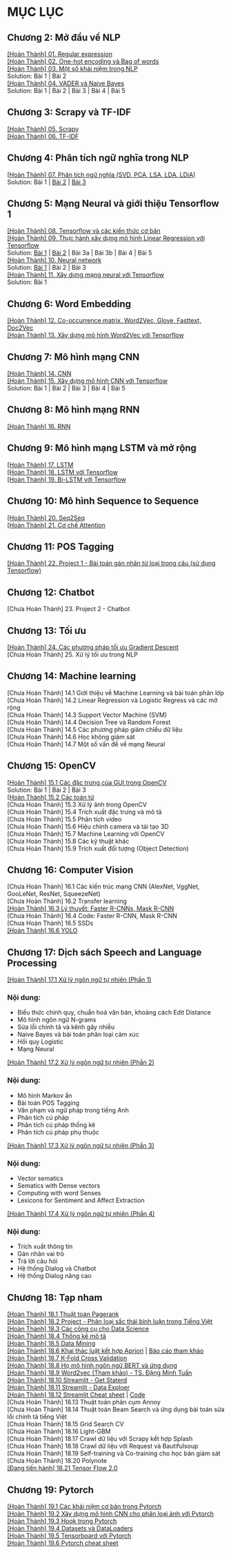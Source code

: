 # MỤC LỤC
## Chương 2: Mở đầu về NLP
<a href="https://github.com/nducthang/NCKH_2020/blob/master/Chapter02%20-%20Build%20your%20vocabulary%20(word%20tokenization)/01.%20Bi%E1%BB%83u%20th%E1%BB%A9c%20ch%C3%ADnh%20quy.ipynb">[Hoàn Thành] 01. Regular expression</a><br/>
<a href="https://github.com/nducthang/NCKH_2020/blob/master/Chapter02%20-%20Build%20your%20vocabulary%20(word%20tokenization)/02.%20One%20hot%20endcoding%20v%C3%A0%20bag%20of%20words.ipynb">[Hoàn Thành] 02. One-hot encoding và Bag of words</a> <br/>
<a href="https://github.com/nducthang/NCKH_2020/blob/master/Chapter02%20-%20Build%20your%20vocabulary%20(word%20tokenization)/03.%20M%E1%BB%99t%20s%E1%BB%91%20kh%C3%A1i%20ni%E1%BB%87m%20trong%20NLP.ipynb">[Hoàn Thành] 03. Một số khái niệm trong NLP</a><br/>
Solution: Bài 1 | Bài 2 <br/>
<a href="https://github.com/nducthang/NCKH_2020/blob/master/Chapter02%20-%20Build%20your%20vocabulary%20(word%20tokenization)/04.%20VADER%20v%C3%A0%20Naive%20Bayes.ipynb">[Hoàn Thành] 04. VADER và Naive Bayes</a><br/>
Solution: Bài 1 | Bài 2 | Bài 3 | Bài 4 | Bài 5 <br/>
## Chương 3: Scrapy và TF-IDF
<a href="https://github.com/nducthang/NCKH_2020/blob/master/Chapter03%20-%20Math%20with%20words%20(TF-IDF%20vectors)/05.%20Scrapy.ipynb">[Hoàn Thành] 05. Scrapy</a><br/>
<a href="https://github.com/nducthang/NCKH_2020/blob/master/Chapter03%20-%20Math%20with%20words%20(TF-IDF%20vectors)/06.%20X%C3%A2y%20d%E1%BB%B1ng%20m%C3%B4%20h%C3%ACnh%20TF-IDF.ipynb">[Hoàn Thành] 06. TF-IDF</a> <br/>
## Chương 4: Phân tích ngữ nghĩa trong NLP
<a href="https://github.com/nducthang/NCKH_2020/blob/master/Chapter04%20-%20Finding%20meaning%20in%20word%20counts%20(sematic%20analysis)/Ki%E1%BA%BFn%20th%E1%BB%A9c%20-%20B%C3%A0i%20t%E1%BA%ADp.ipynb">[Hoàn Thành] 07. Phân tích ngữ nghĩa (SVD, PCA, LSA, LDA, LDiA)</a> <br/>
Solution: Bài 1 | <a href="https://github.com/nducthang/NCKH_2020/blob/master/Chapter04%20-%20Finding%20meaning%20in%20word%20counts%20(sematic%20analysis)/Solution2.ipynb">Bài 2</a> | <a href="https://github.com/nducthang/NCKH_2020/blob/master/Chapter04%20-%20Finding%20meaning%20in%20word%20counts%20(sematic%20analysis)/imp_and_solution3.py">Bài 3</a><br/>
## Chương 5: Mạng Neural và giới thiệu Tensorflow 1
<a href="https://github.com/nducthang/NCKH_2020/blob/master/Chapter05%20-%20Baby%20steps%20with%20neural%20networks%20(perceptrons%20and%20backpropagation)/01.%20Tensorflow%20v%C3%A0%20c%C3%A1c%20ki%E1%BA%BFn%20th%E1%BB%A9c%20c%C6%A1%20b%E1%BA%A3n.ipynb">[Hoàn Thành] 08. Tensorflow và các kiến thức cơ bản</a><br/>
<a href="https://github.com/nducthang/NCKH_2020/blob/master/Chapter05%20-%20Baby%20steps%20with%20neural%20networks%20(perceptrons%20and%20backpropagation)/%2009.%20Th%E1%BB%B1c%20h%C3%A0nh%20x%C3%A2y%20d%E1%BB%B1ng%20m%C3%B4%20h%C3%ACnh%20Linear%20Regression%20v%E1%BB%9Bi%20Tensorflow.ipynb">[Hoàn Thành] 09. Thực hành xây dựng mô hình Linear Regression với Tensorflow</a> <br/>
Solution: <a href="https://github.com/nducthang/NCKH_2020/blob/master/Chapter05%20-%20Baby%20steps%20with%20neural%20networks%20(perceptrons%20and%20backpropagation)/Solution_bai_1.ipynb">Bài 1</a> | <a href="https://github.com/nducthang/NCKH_2020/blob/master/Chapter05%20-%20Baby%20steps%20with%20neural%20networks%20(perceptrons%20and%20backpropagation)/Solution_bai_2.py">Bài 2</a> | Bài 3a | Bài 3b | Bài 4 | Bài 5 <br/>
<a href="https://github.com/nducthang/NCKH_2020/blob/master/Chapter05%20-%20Baby%20steps%20with%20neural%20networks%20(perceptrons%20and%20backpropagation)/10.%20Neural%20network.ipynb">[Hoàn Thành] 10. Neural network</a> <br/>
Solution: <a href="https://github.com/nducthang/NCKH_2020/blob/master/Chapter05%20-%20Baby%20steps%20with%20neural%20networks%20(perceptrons%20and%20backpropagation)/Solution_10_1.ipynb">Bài 1</a> | Bài 2 | Bài 3 <br/>
<a href="https://github.com/nducthang/NCKH_2020/blob/master/Chapter05%20-%20Baby%20steps%20with%20neural%20networks%20(perceptrons%20and%20backpropagation)/11.%20X%C3%A2y%20d%E1%BB%B1ng%20m%E1%BA%A1ng%20neural%20v%E1%BB%9Bi%20Tensorflow.ipynb">[Hoàn Thành] 11. Xây dựng mạng neural với Tensorflow </a><br/>
Solution: Bài 1
## Chương 6: Word Embedding
<a href="https://github.com/nducthang/NCKH_2020/blob/master/Chapter06%20-%20Reasoning%20with%20word%20vectors%20(Word2vec)/12.%20Word2Vec.ipynb">[Hoàn Thành] 12. Co-occurrence matrix, Word2Vec, Glove, Fasttext, Doc2Vec </a><br/>
<a href="https://github.com/nducthang/NCKH_2020/blob/master/Chapter06%20-%20Reasoning%20with%20word%20vectors%20(Word2vec)/13.%20X%C3%A2y%20d%E1%BB%B1ng%20m%C3%B4%20h%C3%ACnh%20Word2vec%20v%E1%BB%9Bi%20Tensorflow.ipynb">[Hoàn Thành] 13. Xây dựng mô hình Word2Vec với Tensorflow</a> <br/>
## Chương 7: Mô hình mạng CNN
<a href="https://github.com/nducthang/NCKH_2020/blob/master/Chapter07%20-%20Getting%20words%20in%20order%20with%20convolucational%20neural%20networks%20(CNNs)/14.%20CNN.ipynb">[Hoàn Thành] 14. CNN </a><br/>
<a href="https://github.com/nducthang/NCKH_2020/blob/master/Chapter07%20-%20Getting%20words%20in%20order%20with%20convolucational%20neural%20networks%20(CNNs)/15.%20CNN%20v%E1%BB%9Bi%20Tensorflow.ipynb">[Hoàn Thành] 15. Xây dựng mô hình CNN với Tensorflow</a> <br/>
Solution: Bài 1 | Bài 2 | Bài 3 | Bài 4 | Bài 5
## Chương 8: Mô hình mạng RNN
<a href="https://github.com/nducthang/NCKH_2020/blob/master/Chapter08%20-%20Loopy%20(recurrrent)%20neural%20networks%20(RNNs)/16.%20RNN.ipynb">[Hoàn Thành] 16. RNN </a><br/>
## Chương 9: Mô hình mạng LSTM và mở rộng
<a href="https://github.com/nducthang/NCKH_2020/blob/master/Chapter09%20-%20Improving%20retention%20with%20long%20short-term%20memory%20networks/LSTM.ipynb">[Hoàn Thành] 17. LSTM </a><br/>
<a href="https://github.com/nducthang/NCKH_2020/blob/master/Chapter09%20-%20Improving%20retention%20with%20long%20short-term%20memory%20networks/LSTM%20v%E1%BB%9Bi%20Tensorflow.ipynb">[Hoàn Thành] 18. LSTM với Tensorflow</a> <br/>
<a href="https://github.com/nducthang/NCKH_2020/blob/master/Chapter09%20-%20Improving%20retention%20with%20long%20short-term%20memory%20networks/BiLSTM%20v%E1%BB%9Bi%20Tensorflow.ipynb">[Hoàn Thành] 19. Bi-LSTM với Tensorflow</a> <br/>
## Chương 10: Mô hình Sequence to Sequence
<a href="https://github.com/nducthang/NCKH_2020/blob/master/Chapter10%20-%20Sequence-to-sequenct%20models%20and%20attention/Seq2seq.ipynb">[Hoàn Thành] 20. Seq2Seq </a><br/>
<a href="https://github.com/nducthang/NCKH_2020/blob/master/Chapter10%20-%20Sequence-to-sequenct%20models%20and%20attention/Attention.pdf">[Hoàn Thành] 21. Cơ chế Attention </a><br/>
## Chương 11: POS Tagging
<a href="https://github.com/nducthang/Pos-tagging-tensorflow">[Hoàn Thành] 22. Project 1 - Bài toán gán nhãn từ loại trong câu (sử dụng Tensorflow)</a> <br/>
## Chương 12: Chatbot
[Chưa Hoàn Thành] 23. Project 2 - Chatbot <br/>
## Chương 13: Tối ưu
<a href="https://github.com/nducthang/Optimization-DeepLearning-Vietnamese">[Hoàn Thành] 24. Các phương pháp tối ưu Gradient Descent</a> <br/>
[Chưa Hoàn Thành] 25. Xử lý tối ưu trong NLP <br/>
## Chương 14: Machine learning
[Chưa Hoàn Thành] 14.1 Giới thiệu về Machine Learning và bài toán phân lớp <br/>
[Chưa Hoàn Thành] 14.2 Linear Regression và Logistic Regress và các mở rộng <br/>
[Chưa Hoàn Thành] 14.3 Support Vector Machine (SVM) <br/>
[Chưa Hoàn Thành] 14.4 Decision Tree và Random Forest <br/>
[Chưa Hoàn Thành] 14.5 Các phương pháp giảm chiều dữ liệu <br/>
[Chưa Hoàn Thành] 14.6 Học không giám sát <br/>
[Chưa Hoàn Thành] 14.7 Một số vấn đề về mạng Neural <br/>
## Chương 15: OpenCV
<a href="https://github.com/nducthang/NCKH_2020/blob/master/Chapter15%20-%20OpenCV/C%C3%A1c%20%C4%91%E1%BA%B7c%20tr%C6%B0ng%20c%E1%BB%A7a%20GUI%20trong%20OpenCV.ipynb">[Hoàn Thành] 15.1 Các đặc trưng của GUI trong OpenCV</a><br/>
Solution: Bài 1 | Bài 2 | Bài 3 <br/>
<a href="https://github.com/nducthang/NCKH_2020/blob/master/Chapter15%20-%20OpenCV/C%C3%A1c%20to%C3%A1n%20t%E1%BB%AD.ipynb">[Hoàn Thành] 15.2 Các toán tử</a> <br/>
[Chưa Hoàn Thành] 15.3 Xử lý ảnh trong OpenCV <br/>
[Chưa Hoàn Thành] 15.4 Trích xuất đặc trưng và mô tả <br/>
[Chưa Hoàn Thành] 15.5 Phân tích video <br/>
[Chưa Hoàn Thành] 15.6 Hiệu chỉnh camera và tái tạo 3D <br/>
[Chưa Hoàn Thành] 15.7 Machine Learning với OpenCV <br/>
[Chưa Hoàn Thành] 15.8 Các kỹ thuật khác <br/>
[Chưa Hoàn Thành] 15.9 Trích xuất đối tượng (Object Detection) <br/>
## Chương 16: Computer Vision
[Chưa Hoàn Thành] 16.1 Các kiến trúc mạng CNN (AlexNet, VggNet, GooLeNet, ResNet, SqueezeNet)<br/>
[Chưa Hoàn Thành] 16.2 Transfer learning <br/>
<a href="https://github.com/nducthang/Detect-field">[Hoàn Thành] 16.3 Lý thuyết: Faster R-CNNs, Mask R-CNN</a>  <br/>
[Chưa Hoàn Thành] 16.4 Code: Faster R-CNN, Mask R-CNN <br/>
[Chưa Hoàn Thành] 16.5 SSDs <br/>
<a href="https://github.com/nducthang/Active-learning-for-object-detection">[Hoàn Thành] 16.6 YOLO<a/><br/>
## Chương 17: Dịch sách Speech and Language Processing
<a href="https://github.com/nducthang/NCKH_2020/blob/master/Chapter17%20-%20NLP/NLP__Le_Hoang_Ngan.pdf">[Hoàn Thành] 17.1 Xử lý ngôn ngữ tự nhiên (Phần 1)</a> <br/>
### Nội dung:
 - Biểu thức chính quy, chuẩn hoá văn bản, khoảng cách Edit Distance
 - Mô hình ngôn ngữ N-grams
 - Sửa lỗi chính tả và kênh gây nhiễu
 - Naive Bayes và bài toán phân loại cảm xúc
 - Hồi quy Logistic
 - Mạng Neural
 
<a href="https://github.com/nducthang/NCKH_2020/blob/master/Chapter17%20-%20NLP/Bao_cao_xu_ly_ngon_ngu_tu_nhien.pdf">[Hoàn Thành] 17.2 Xử lý ngôn ngữ tự nhiên (Phần 2)</a><br/>
### Nội dung:
- Mô hình Markov ẩn
- Bài toán POS Tagging
- Văn phạm và ngữ pháp trong tiếng Anh
- Phân tích cú pháp
- Phân tích cú pháp thống kê
- Phân tích cú pháp phụ thuộc

<a href="https://github.com/nducthang/NCKH_2020/blob/master/Chapter17%20-%20NLP/NLP_Giangtt.pdf">[Hoàn Thành] 17.3 Xử lý ngôn ngữ tự nhiên (Phần 3)</a> <br/>
### Nội dung:
- Vector sematics
- Sematics with Dense vectors
- Computing with word Senses
- Lexicons for Sentiment and Affect Extraction

<a href="https://github.com/nducthang/NCKH_2020/blob/master/Chapter17%20-%20NLP/NLP_Haicm.pdf">[Hoàn Thành] 17.4 Xử lý ngôn ngữ tự nhiên (Phần 4)</a> <br/>
### Nội dung:
- Trích xuất thông tin
- Gán nhãn vai trò
- Trả lời câu hỏi
- Hệ thống Dialog và Chatbot
- Hệ thống Dialog nâng cao

## Chương 18: Tạp nham
<a href="https://github.com/nducthang/PageRank">[Hoàn Thành] 18.1 Thuật toán Pagerank</a><br/>
<a href="https://github.com/nducthang/NCKH_2020/tree/master/Chapter18%20-%20Summary/Sentiment%20Analysis%20VietNamese">[Hoàn Thành] 18.2 Project - Phân loại sắc thái bình luận trong Tiếng Việt</a><br/>
<a href="https://github.com/nducthang/NCKH_2020/blob/master/Chapter18%20-%20Summary/DataScience/Ch02.%20C%C3%A1c%20c%C3%B4ng%20c%E1%BB%A5%20cho%20Data%20Science.ipynb">[Hoàn Thành] 18.3 Các công cụ cho Data Science</a><br/>
<a href="https://github.com/nducthang/NCKH_2020/blob/master/Chapter18%20-%20Summary/DataScience/Ch03.%20Th%E1%BB%91ng%20k%C3%AA%20m%C3%B4%20t%E1%BA%A3.ipynb">[Hoàn Thành] 18.4 Thống kê mô tả</a><br/>
<a href="https://github.com/nducthang/NCKH_2020/tree/master/Chapter18%20-%20Summary/Data_Mining_python">[Hoàn Thành] 18.5 Data Mining</a><br/>
<a href="https://github.com/nducthang/NCKH_2020/blob/master/Chapter18%20-%20Summary/Data_mining/Apriori_Algorithm/apriori_ml.ipynb">[Hoàn Thành] 18.6 Khai thác luật kết hợp Apriori</a> | <a href="https://github.com/nducthang/NCKH_2020/blob/master/Chapter18%20-%20Summary/Data_mining/Apriori_Algorithm/LuatKetHop_Aprior.pdf">Báo cáo tham khảo</a><br/>
<a href="https://github.com/nducthang/NCKH_2020/blob/master/Chapter18%20-%20Summary/K-fold.ipynb">[Hoàn Thành] 18.7 K-Fold Cross Validation</a><br/>
<a href="https://github.com/nducthang/BERT-Tweet-Sentiment-Kaggle">[Hoàn Thành] 18.8 Họ mô hình ngôn ngữ BERT và ứng dụng</a><br/>
<a href="https://github.com/nducthang/NCKH_2020/blob/master/Chapter18%20-%20Summary/NLP.pdf">[Hoàn Thành] 18.9 Word2vec (Tham khảo) - TS. Đặng Minh Tuấn</a><br/>
<a href="https://github.com/nducthang/NCKH_2020/blob/master/Chapter18%20-%20Summary/streamlit/pdf/01_get_started.pdf">[Hoàn Thành] 18.10 Streamlit - Get Staterd </a><br/>
<a href="https://github.com/nducthang/NCKH_2020/blob/master/Chapter18%20-%20Summary/streamlit/pdf/02.data_eplorer.pdf">[Hoàn Thành] 18.11 Streamlit - Data Exploer</a><br/>
<a href="https://share.streamlit.io/daniellewisdl/streamlit-cheat-sheet/app.py">[Hoàn Thành] 18.12 Streamlit Cheat sheet</a> | <a href="https://github.com/nducthang/NCKH_2020/blob/master/Chapter18%20-%20Summary/streamlit/03_cheat_sheet.py">Code</a><br/>
[Chưa Hoàn Thành] 18.13 Thuật toán phân cụm Annoy <br/>
[Chưa Hoàn Thành] 18.14 Thuật toán Beam Search và ứng dụng bài toán sửa lỗi chính tả tiếng Việt <br/>
[Chưa Hoàn Thành] 18.15 Grid Search CV <br/>
[Chưa Hoàn Thành] 18.16 Light-GBM <br/>
[Chưa Hoàn Thành] 18.17 Crawl dữ liệu với Scrapy kết hợp Splash <br/>
[Chưa Hoàn Thành] 18.18 Crawl dữ liệu với Request và Bautifulsoup  <br/>
[Chưa Hoàn Thành] 18.19 Self-training và Co-training cho học bán giám sát <br/>
[Chưa Hoàn Thành] 18.20 Polynote <br/>
<a href="https://github.com/nducthang/NCKH_2020/tree/master/Chapter18%20-%20Summary/TensorFlow2">[Đang tiến hành] 18.21 Tensor Flow 2.0</a><br/>
## Chương 19: Pytorch
<a href="https://github.com/nducthang/NCKH_2020/blob/master/Chapter19%20-%20Pytorch/01.%20C%C3%A1c%20kh%C3%A1i%20ni%E1%BB%87m%20c%C6%A1%20b%E1%BA%A3n%20trong%20Pytorch.ipynb">[Hoàn Thành] 19.1 Các khái niệm cơ bản trong Pytorch</a><br/>
<a href="https://github.com/nducthang/NCKH_2020/blob/master/Chapter19%20-%20Pytorch/02.%20X%C3%A2y%20d%E1%BB%B1ng%20m%C3%B4%20h%C3%ACnh%20CNN%20cho%20ph%C3%A2n%20lo%E1%BA%A1i%20%E1%BA%A3nh%20v%E1%BB%9Bi%20Pytorch.ipynb">[Hoàn Thành] 19.2 Xây dựng mô hình CNN cho phân loại ảnh với Pytorch<a/><br/>
<a href="https://github.com/nducthang/NCKH_2020/blob/master/Chapter19%20-%20Pytorch/03.%20Hooks%20trong%20Pytorch.ipynb">[Hoàn Thành] 19.3 Hook trong Pytorch </a><br/>
<a href="https://github.com/nducthang/NCKH_2020/blob/master/Chapter19%20-%20Pytorch/04.%20Datasets%20v%C3%A0%20DataLoaders.ipynb">[Hoàn Thành] 19.4 Datasets và DataLoaders</a> <br/>
<a href="https://github.com/nducthang/NCKH_2020/blob/master/Chapter19%20-%20Pytorch/05.%20Tensorboard%20v%E1%BB%9Bi%20Pytorch.ipynb">[Hoàn Thành] 19.5 Tensorboard với Pytorch </a><br/>
<a href="https://github.com/nducthang/NCKH_2020/blob/master/Chapter19%20-%20Pytorch/cheatsheet_pytorch.pdf">[Hoàn Thành] 19.6 Pytorch cheat sheet</a><br/>
